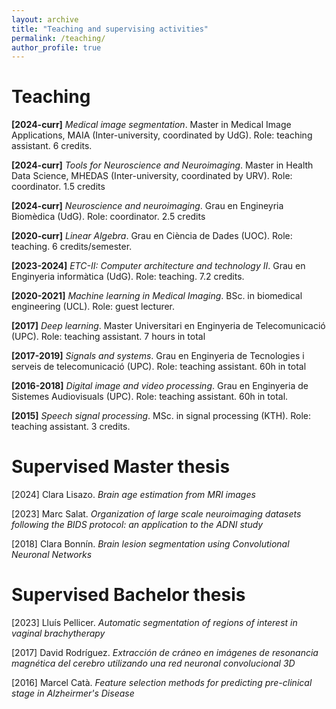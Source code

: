 ```yaml
---
layout: archive
title: "Teaching and supervising activities"
permalink: /teaching/
author_profile: true
---
```


# Teaching

**[2024-curr]** _Medical image segmentation_. Master in Medical Image Applications, MAIA (Inter-university, coordinated by UdG). Role: teaching assistant. 6 credits.

**[2024-curr]** _Tools for Neuroscience and Neuroimaging_. Master in Health Data Science, MHEDAS (Inter-university, coordinated by URV). Role: coordinator. 1.5 credits

**[2024-curr]** _Neuroscience and neuroimaging_. Grau en Engineyria Biomèdica (UdG). Role: coordinator. 2.5 credits

**[2020-curr]** _Linear Algebra_. Grau en Ciència de Dades (UOC). Role: teaching. 6 credits/semester.

**[2023-2024]** _ETC-II: Computer architecture and technology II_. Grau en Enginyeria informàtica (UdG). Role: teaching. 7.2 credits.

**[2020-2021]** _Machine learning in Medical Imaging_. BSc. in biomedical engineering (UCL). Role: guest lecturer. 

**[2017]** _Deep learning_. Master Universitari en Enginyeria de Telecomunicació (UPC). Role: teaching assistant. 7 hours in total

**[2017-2019]** _Signals and systems_. Grau en Enginyeria de Tecnologies i serveis de telecomunicació (UPC). Role: teaching assistant. 60h in total

**[2016-2018]** _Digital image and video processing_. Grau en Enginyeria de Sistemes Audiovisuals (UPC). Role: teaching assistant. 60h in total.

**[2015]** _Speech signal processing_. MSc. in signal processing (KTH). Role: teaching assistant. 3 credits.


# Supervised Master thesis

[2024] Clara Lisazo. _Brain age estimation from MRI images_

[2023] Marc Salat. _Organization of large scale neuroimaging datasets following the BIDS protocol: an application to the ADNI study_

[2018] Clara Bonnín. _Brain lesion segmentation using Convolutional Neuronal Networks_

# Supervised Bachelor thesis

[2023] Lluís Pellicer. _Automatic segmentation of regions of interest in vaginal brachytherapy_

[2017] David Rodríguez. _Extracción de cráneo en imágenes de resonancia magnética del cerebro utilizando una red neuronal convolucional 3D_

[2016] Marcel Catà. _Feature selection methods for predicting pre-clinical stage in Alzheirmer's Disease_

<!--- 
{% include base_path %}

{% for post in site.teaching reversed %}
  {% include archive-single.html %}
{% endfor %} 
--->
